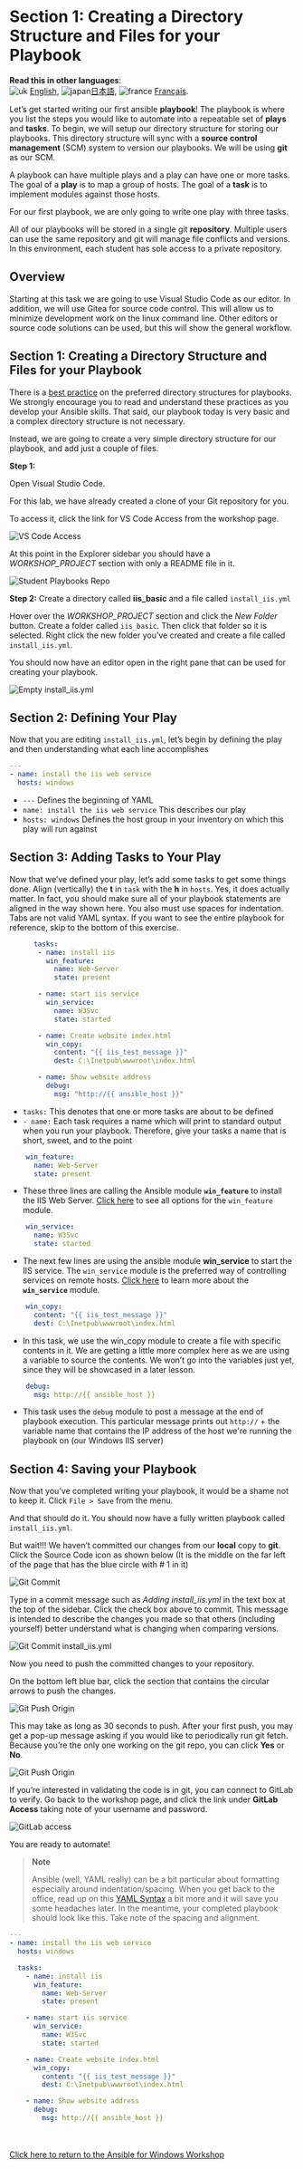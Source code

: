 # Section 1: Creating a Directory Structure and Files for your Playbook

**Read this in other languages**:
<br>![uk](../../../images/uk.png) [English](README.md),  ![japan](../../../images/japan.png)[日本語](README.ja.md), ![france](../../../images/fr.png) [Français](README.fr.md).
<br>

Let’s get started writing our first ansible **playbook**! The playbook is
where you list the steps you would like to automate into a repeatable
set of **plays** and **tasks**. To begin, we will setup our directory
structure for storing our playbooks. This directory structure will sync
with a **source control management** (SCM) system to version our
playbooks. We will be using **git** as our SCM.

A playbook can have multiple plays and a play can have one or more
tasks. The goal of a **play** is to map a group of hosts. The goal of a
**task** is to implement modules against those hosts.

For our first playbook, we are only going to write one play with three tasks.

All of our playbooks will be stored in a single git **repository**.
Multiple users can use the same repository and git will manage file
conflicts and versions. In this environment, each student has sole access to a private repository.

## Overview

Starting at this task we are going to use Visual Studio Code as our
editor. In addition, we will use Gitea for source code control. This
will allow us to minimize development work on the linux command line.
Other editors or source code solutions can be used, but this will show
the general workflow.

## Section 1: Creating a Directory Structure and Files for your Playbook

There is a [best
practice](https://docs.ansible.com/ansible/latest/user_guide/playbooks_best_practices.html)
on the preferred directory structures for playbooks. We strongly
encourage you to read and understand these practices as you develop your
Ansible skills. That said, our playbook today is very basic and a
complex directory structure is not necessary.

Instead, we are going to create a very simple directory structure for
our playbook, and add just a couple of files.

**Step 1:**

Open Visual Studio Code.

For this lab, we have already created a clone of your Git repository for
you.

To access it, click the link for VS Code Access from the workshop page.

![VS Code Access](images/3-vscode-access.png)

At this point in the Explorer sidebar you should have a *WORKSHOP_PROJECT*
section with only a README file in it.

![Student Playbooks Repo](images/3-vscode-open-folder.png)

**Step 2:** Create a directory called **iis_basic** and a file called
`install_iis.yml`

Hover over the *WORKSHOP_PROJECT* section and click the *New Folder* button.
Create a folder called `iis_basic`. Then click that folder so it is
selected. Right click the new folder you’ve created and create a file
called `install_iis.yml`.

You should now have an editor open in the right pane that can be used
for creating your playbook.

![Empty install\_iis.yml](images/3-vscode-create-folders.png)

## Section 2: Defining Your Play

Now that you are editing `install_iis.yml`, let’s begin by defining the
play and then understanding what each line accomplishes

```yaml
---
- name: install the iis web service
  hosts: windows
```

* `---` Defines the beginning of YAML
* `name: install the iis web service` This describes our play
* `hosts: windows` Defines the host group in your inventory on which this
  play will run against

## Section 3: Adding Tasks to Your Play

Now that we’ve defined your play, let’s add some tasks to get some
things done. Align (vertically) the **t** in `task` with the **h** in
`hosts`.
Yes, it does actually matter. In fact, you should make sure all of your
playbook statements are aligned in the way shown here. You also must use
spaces for indentation. Tabs are not valid YAML syntax.
If you want to see the entire playbook for reference, skip to the bottom
of this exercise.

<!-- {% raw %} -->

```yaml
      tasks:
       - name: install iis
         win_feature:
           name: Web-Server
           state: present

       - name: start iis service
         win_service:
           name: W3Svc
           state: started

       - name: Create website index.html
         win_copy:
           content: "{{ iis_test_message }}"
           dest: C:\Inetpub\wwwroot\index.html

       - name: Show website address
         debug:
           msg: "http://{{ ansible_host }}"
```

<!-- {% endraw %} -->

* `tasks:` This denotes that one or more tasks are about to be defined
* `- name:` Each task requires a name which will print to standard
  output when you run your playbook. Therefore, give your tasks a name
  that is short, sweet, and to the point

<!-- -->

```yaml
    win_feature:
      name: Web-Server
      state: present
```

* These three lines are calling the Ansible module **`win_feature`** to
  install the IIS Web Server. [Click
  here](https://docs.ansible.com/ansible/latest/collections/ansible/windows/win_feature_module.html)
  to see all options for the `win_feature` module.

<!-- -->

```yaml
    win_service:
      name: W3Svc
      state: started
```

* The next few lines are using the ansible module **win_service** to
  start the IIS service. The `win_service` module is the preferred way
  of controlling services on remote hosts. [Click
  here](https://docs.ansible.com/ansible/latest/collections/ansible/windows/win_service_module.html)
  to learn more about the **`win_service`** module.

<!-- {% raw %} -->

```yaml
    win_copy:
      content: "{{ iis_test_message }}"
      dest: C:\Inetpub\wwwroot\index.html
```

<!-- {% endraw %} -->

* In this task, we use the win\_copy module to create a file with
  specific contents in it. We are getting a little more complex here
  as we are using a variable to source the contents. We won’t go into
  the variables just yet, since they will be showcased in a later
  lesson.

<!-- {% raw %} -->

```yaml
    debug:
      msg: http://{{ ansible_host }}
```

<!-- {% endraw %} -->

* This task uses the `debug` module to post a message at the end of playbook execution. This particular message prints out `http://` + the variable name that contains the IP address of the host we're running the playbook on (our Windows IIS server)

## Section 4: Saving your Playbook

Now that you’ve completed writing your playbook, it would be a shame not
to keep it. Click `File > Save` from the menu.

And that should do it. You should now have a fully written playbook
called `install_iis.yml`.

But wait!!! We haven’t committed our changes from our **local** copy to
**git**. Click the Source Code icon as shown below (It is the middle on
the far left of the page that has the blue circle with \# 1 in it)

![Git Commit](images/3-vscode-click-commit.png)

Type in a commit message such as *Adding install\_iis.yml* in the text
box at the top of the sidebar. Click the check box above to commit. This
message is intended to describe the changes you made so that others
(including yourself) better understand what is changing when comparing
versions.

![Git Commit install\_iis.yml](images/3-vscode-commit.png)

Now you need to push the committed changes to your repository.

On the bottom left blue bar, click the section that contains the
circular arrows to push the changes.

![Git Push Origin](images/3-vscode-push.png)

This may take as long as 30 seconds to push. After your first push, you
may get a pop-up message asking if you would like to periodically run
git fetch. Because you’re the only one working on the git repo, you can
click **Yes** or **No**.

![Git Push Origin](images/3-vscode-push-initial-pop-up.png)

If you’re interested in validating the code is in git, you can connect
to GitLab to verify. Go back to the workshop page, and click the link under **GitLab Access** taking note of your username and password.

![GitLab access](images/3-vscode-gitlab-access.png)

You are ready to automate!

> **Note**
>
> Ansible (well, YAML really) can be a bit particular about formatting
> especially around indentation/spacing. When you get back to the
> office, read up on this [YAML
> Syntax](https://docs.ansible.com/ansible/latest/reference_appendices/YAMLSyntax.html) a bit more
> and it will save you some headaches later. In the meantime, your
> completed playbook should look like this. Take note of the spacing and
> alignment.

<!-- {% raw %} -->

```yaml
---
- name: install the iis web service
  hosts: windows

  tasks:
    - name: install iis
      win_feature:
        name: Web-Server
        state: present

    - name: start iis service
      win_service:
        name: W3Svc
        state: started

    - name: Create website index.html
      win_copy:
        content: "{{ iis_test_message }}"
        dest: C:\Inetpub\wwwroot\index.html

    - name: Show website address
      debug:
        msg: http://{{ ansible_host }}
```

<!-- {% endraw %} -->

<br><br>
[Click here to return to the Ansible for Windows Workshop](../README.md)
